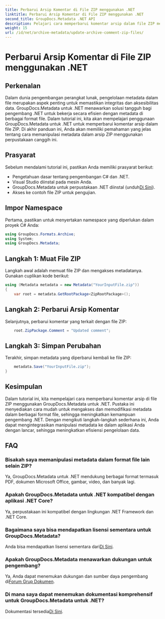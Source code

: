 ```yaml
---
title: Perbarui Arsip Komentar di File ZIP menggunakan .NET
linktitle: Perbarui Arsip Komentar di File ZIP menggunakan .NET
second_title: GroupDocs.Metadata .NET API
description: Pelajari cara memperbarui komentar arsip dalam file ZIP menggunakan GroupDocs.Metadata untuk .NET. Tingkatkan manajemen metadata dalam aplikasi C# dengan mudah.
weight: 15
url: /id/net/archive-metadata/update-archive-comment-zip-files/
---
```


# Perbarui Arsip Komentar di File ZIP menggunakan .NET

## Perkenalan
Dalam dunia pengembangan perangkat lunak, pengelolaan metadata dalam file merupakan aspek penting untuk memastikan integritas dan aksesibilitas data. GroupDocs.Metadata untuk .NET menawarkan solusi tangguh bagi pengembang .NET untuk bekerja secara efisien dengan metadata di berbagai format file. Dalam tutorial ini, kita akan mempelajari penggunaan GroupDocs.Metadata untuk .NET untuk memperbarui komentar arsip dalam file ZIP. Di akhir panduan ini, Anda akan memiliki pemahaman yang jelas tentang cara memanipulasi metadata dalam arsip ZIP menggunakan perpustakaan canggih ini.
## Prasyarat
Sebelum mendalami tutorial ini, pastikan Anda memiliki prasyarat berikut:
- Pengetahuan dasar tentang pengembangan C# dan .NET.
- Visual Studio diinstal pada mesin Anda.
-  GroupDocs.Metadata untuk perpustakaan .NET diinstal (unduh[Di Sini](https://releases.groupdocs.com/metadata/net/)).
- Akses ke contoh file ZIP untuk pengujian.

## Impor Namespace
Pertama, pastikan untuk menyertakan namespace yang diperlukan dalam proyek C# Anda:
```csharp
using GroupDocs.Formats.Archive;
using System;
using GroupDocs.Metadata;
```
## Langkah 1: Muat File ZIP
Langkah awal adalah memuat file ZIP dan mengakses metadatanya. Gunakan cuplikan kode berikut:
```csharp
using (Metadata metadata = new Metadata("YourInputFile.zip"))
{
    var root = metadata.GetRootPackage<ZipRootPackage>();
```
## Langkah 2: Perbarui Arsip Komentar
Selanjutnya, perbarui komentar yang terkait dengan file ZIP:
```csharp
    root.ZipPackage.Comment = "Updated comment";
```
## Langkah 3: Simpan Perubahan
Terakhir, simpan metadata yang diperbarui kembali ke file ZIP:
```csharp
    metadata.Save("YourInputFile.zip");
}
```

## Kesimpulan
Dalam tutorial ini, kita mempelajari cara memperbarui komentar arsip di file ZIP menggunakan GroupDocs.Metadata untuk .NET. Pustaka ini menyediakan cara mudah untuk mengakses dan memodifikasi metadata dalam berbagai format file, sehingga meningkatkan kemampuan pengembang .NET. Dengan mengikuti langkah-langkah sederhana ini, Anda dapat mengintegrasikan manipulasi metadata ke dalam aplikasi Anda dengan lancar, sehingga meningkatkan efisiensi pengelolaan data.

## FAQ
### Bisakah saya memanipulasi metadata dalam format file lain selain ZIP?
Ya, GroupDocs.Metadata untuk .NET mendukung berbagai format termasuk PDF, dokumen Microsoft Office, gambar, video, dan banyak lagi.
### Apakah GroupDocs.Metadata untuk .NET kompatibel dengan aplikasi .NET Core?
Ya, perpustakaan ini kompatibel dengan lingkungan .NET Framework dan .NET Core.
### Bagaimana saya bisa mendapatkan lisensi sementara untuk GroupDocs.Metadata?
 Anda bisa mendapatkan lisensi sementara dari[Di Sini](https://purchase.groupdocs.com/temporary-license/).
### Apakah GroupDocs.Metadata menawarkan dukungan untuk pengembang?
 Ya, Anda dapat menemukan dukungan dan sumber daya pengembang di[Forum Grup Dokumen](https://forum.groupdocs.com/c/metadata/14).
### Di mana saya dapat menemukan dokumentasi komprehensif untuk GroupDocs.Metadata untuk .NET?
 Dokumentasi tersedia[Di Sini](https://tutorials.groupdocs.com/metadata/net/).